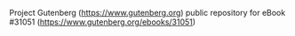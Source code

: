 Project Gutenberg (https://www.gutenberg.org) public repository for eBook #31051 (https://www.gutenberg.org/ebooks/31051)
